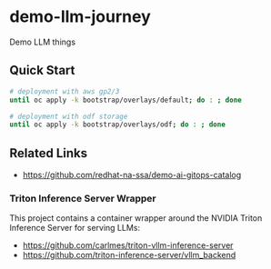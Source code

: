 # demo-llm-journey

Demo LLM things

## Quick Start

```sh
# deployment with aws gp2/3
until oc apply -k bootstrap/overlays/default; do : ; done

# deployment with odf storage
until oc apply -k bootstrap/overlays/odf; do : ; done
```

## Related Links

- https://github.com/redhat-na-ssa/demo-ai-gitops-catalog

### Triton Inference Server Wrapper

This project contains a container wrapper around the NVIDIA Triton Inference Server for serving LLMs:

- https://github.com/carlmes/triton-vllm-inference-server
- https://github.com/triton-inference-server/vllm_backend
